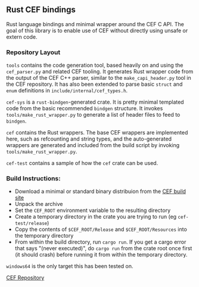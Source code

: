 ## Rust CEF bindings

Rust language bindings and minimal wrapper around the CEF C API. The goal of this library is to enable use of CEF without directly using unsafe or extern code.

### Repository Layout

`tools` contains the code generation tool, based heavily on and using the `cef_parser.py` and related CEF tooling. It generates Rust wrapper code from the output of the CEF C++ parser, similar to the `make_capi_header.py` tool in the CEF repository. It has also been extended to parse basic `struct` and `enum` definitions in `include/internal/cef_types.h`.

`cef-sys` is a `rust-bindgen`-generated crate. It is pretty minimal templated code from the basic recommended `bindgen` structure. It invokes `tools/make_rust_wrapper.py` to generate a list of header files to feed to `bindgen`.

`cef` contains the Rust wrappers. The base CEF wrappers are implemented here, such as refcounting and string types, and the auto-generated wrappers are generated and included from the build script by invoking `tools/make_rust_wrapper.py`.

`cef-test` contains a sample of how the `cef` crate can be used.

### Build Instructions:

- Download a minimal or standard binary distribuion from the [CEF build site](http://opensource.spotify.com/cefbuilds/index.html)
- Unpack the archive
- Set the `CEF_ROOT` environment variable to the resulting directory
- Create a temporary directory in the crate you are trying to run (eg `cef-test/release`)
- Copy the contents of `$CEF_ROOT/Release` and `$CEF_ROOT/Resources` into the temporary directory
- From within the build directory, run `cargo run`. If you get a cargo error that says "(never executed)", do `cargo run` from the crate root once first (it should crash) before running it from within the temporary directory.

`windows64` is the only target this has been tested on.

[CEF Repository](https://bitbucket.org/chromiumembedded/cef)
